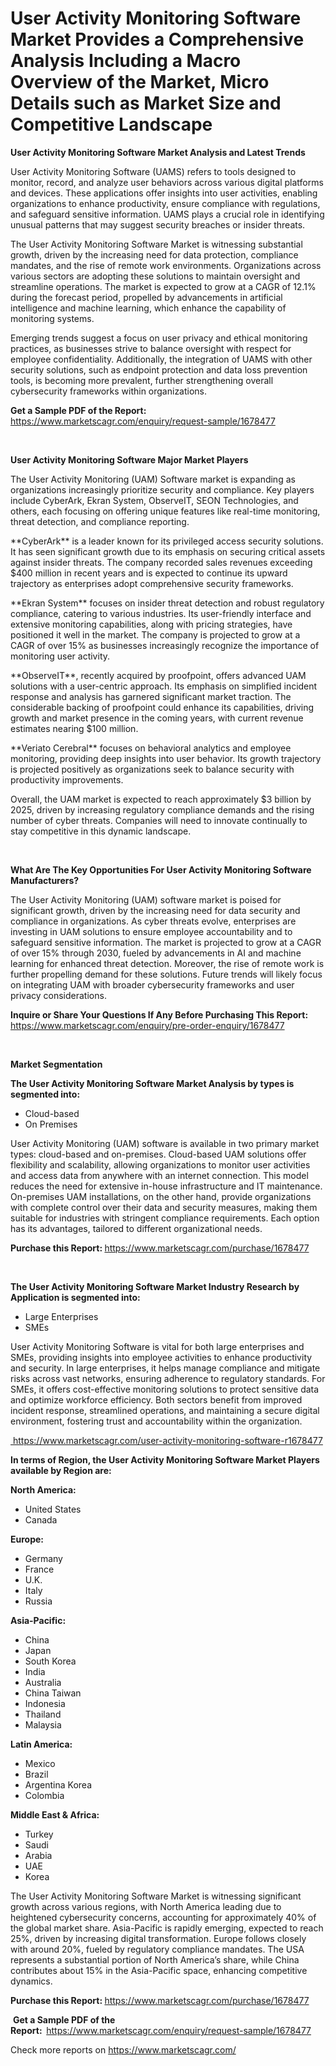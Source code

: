 <p><h1>User Activity Monitoring Software Market Provides a Comprehensive Analysis Including a Macro Overview of the Market, Micro Details such as Market Size and Competitive Landscape</h1></p><p><strong>User Activity Monitoring Software Market Analysis and Latest Trends</strong></p>
<p><p>User Activity Monitoring Software (UAMS) refers to tools designed to monitor, record, and analyze user behaviors across various digital platforms and devices. These applications offer insights into user activities, enabling organizations to enhance productivity, ensure compliance with regulations, and safeguard sensitive information. UAMS plays a crucial role in identifying unusual patterns that may suggest security breaches or insider threats.</p><p>The User Activity Monitoring Software Market is witnessing substantial growth, driven by the increasing need for data protection, compliance mandates, and the rise of remote work environments. Organizations across various sectors are adopting these solutions to maintain oversight and streamline operations. The market is expected to grow at a CAGR of 12.1% during the forecast period, propelled by advancements in artificial intelligence and machine learning, which enhance the capability of monitoring systems.</p><p>Emerging trends suggest a focus on user privacy and ethical monitoring practices, as businesses strive to balance oversight with respect for employee confidentiality. Additionally, the integration of UAMS with other security solutions, such as endpoint protection and data loss prevention tools, is becoming more prevalent, further strengthening overall cybersecurity frameworks within organizations.</p></p>
<p><strong>Get a Sample PDF of the Report:&nbsp;</strong> <a href="https://www.marketscagr.com/enquiry/request-sample/1678477?utm_campaign=3188&utm_medium=2&utm_source=Github&utm_content=ia&utm_term=24032025&utm_id=user-activity-monitoring-software">https://www.marketscagr.com/enquiry/request-sample/1678477</a></p>
<p>&nbsp;</p>
<p><strong>User Activity Monitoring Software Major Market Players</strong></p>
<p><p>The User Activity Monitoring (UAM) Software market is expanding as organizations increasingly prioritize security and compliance. Key players include CyberArk, Ekran System, ObserveIT, SEON Technologies, and others, each focusing on offering unique features like real-time monitoring, threat detection, and compliance reporting.</p><p>**CyberArk** is a leader known for its privileged access security solutions. It has seen significant growth due to its emphasis on securing critical assets against insider threats. The company recorded sales revenues exceeding $400 million in recent years and is expected to continue its upward trajectory as enterprises adopt comprehensive security frameworks.</p><p>**Ekran System** focuses on insider threat detection and robust regulatory compliance, catering to various industries. Its user-friendly interface and extensive monitoring capabilities, along with pricing strategies, have positioned it well in the market. The company is projected to grow at a CAGR of over 15% as businesses increasingly recognize the importance of monitoring user activity.</p><p>**ObserveIT**, recently acquired by proofpoint, offers advanced UAM solutions with a user-centric approach. Its emphasis on simplified incident response and analysis has garnered significant market traction. The considerable backing of proofpoint could enhance its capabilities, driving growth and market presence in the coming years, with current revenue estimates nearing $100 million.</p><p>**Veriato Cerebral** focuses on behavioral analytics and employee monitoring, providing deep insights into user behavior. Its growth trajectory is projected positively as organizations seek to balance security with productivity improvements.</p><p>Overall, the UAM market is expected to reach approximately $3 billion by 2025, driven by increasing regulatory compliance demands and the rising number of cyber threats. Companies will need to innovate continually to stay competitive in this dynamic landscape.</p></p>
<p>&nbsp;</p>
<p><strong>What Are The Key Opportunities For User Activity Monitoring Software Manufacturers?</strong></p>
<p><p>The User Activity Monitoring (UAM) software market is poised for significant growth, driven by the increasing need for data security and compliance in organizations. As cyber threats evolve, enterprises are investing in UAM solutions to ensure employee accountability and to safeguard sensitive information. The market is projected to grow at a CAGR of over 15% through 2030, fueled by advancements in AI and machine learning for enhanced threat detection. Moreover, the rise of remote work is further propelling demand for these solutions. Future trends will likely focus on integrating UAM with broader cybersecurity frameworks and user privacy considerations.</p></p>
<p><strong>Inquire or Share Your Questions If Any Before Purchasing This Report:</strong> <a href="https://www.marketscagr.com/enquiry/pre-order-enquiry/1678477?utm_campaign=3188&utm_medium=2&utm_source=Github&utm_content=ia&utm_term=24032025&utm_id=user-activity-monitoring-software">https://www.marketscagr.com/enquiry/pre-order-enquiry/1678477</a></p>
<p>&nbsp;</p>
<p><strong>Market Segmentation</strong></p>
<p><strong>The User Activity Monitoring Software Market Analysis by types is segmented into:</strong></p>
<p><ul><li>Cloud-based</li><li>On Premises</li></ul></p>
<p><p>User Activity Monitoring (UAM) software is available in two primary market types: cloud-based and on-premises. Cloud-based UAM solutions offer flexibility and scalability, allowing organizations to monitor user activities and access data from anywhere with an internet connection. This model reduces the need for extensive in-house infrastructure and IT maintenance. On-premises UAM installations, on the other hand, provide organizations with complete control over their data and security measures, making them suitable for industries with stringent compliance requirements. Each option has its advantages, tailored to different organizational needs.</p></p>
<p><strong>Purchase this Report:&nbsp;</strong><a href="https://www.marketscagr.com/purchase/1678477?utm_campaign=3188&utm_medium=2&utm_source=Github&utm_content=ia&utm_term=24032025&utm_id=user-activity-monitoring-software">https://www.marketscagr.com/purchase/1678477</a></p>
<p>&nbsp;</p>
<p><strong>The User Activity Monitoring Software Market Industry Research by Application is segmented into:</strong></p>
<p><ul><li>Large Enterprises</li><li>SMEs</li></ul></p>
<p><p>User Activity Monitoring Software is vital for both large enterprises and SMEs, providing insights into employee activities to enhance productivity and security. In large enterprises, it helps manage compliance and mitigate risks across vast networks, ensuring adherence to regulatory standards. For SMEs, it offers cost-effective monitoring solutions to protect sensitive data and optimize workforce efficiency. Both sectors benefit from improved incident response, streamlined operations, and maintaining a secure digital environment, fostering trust and accountability within the organization.</p></p>
<p><a href="https://www.marketscagr.com/user-activity-monitoring-software-r1678477?utm_campaign=3188&utm_medium=2&utm_source=Github&utm_content=ia&utm_term=24032025&utm_id=user-activity-monitoring-software">&nbsp;https://www.marketscagr.com/user-activity-monitoring-software-r1678477</a></p>
<p><strong>In terms of Region, the User Activity Monitoring Software Market Players available by Region are:</strong></p>
<p>
    <p> <strong> North America: </strong>
        <ul>
            <li>United States</li>
            <li>Canada</li>
        </ul>
        </p> 
    <p> <strong> Europe: </strong>
        <ul>
            <li>Germany</li>
            <li>France</li>
            <li>U.K.</li>
            <li>Italy</li>
            <li>Russia</li>
        </ul>
        </p> 
    <p> <strong> Asia-Pacific: </strong>
        <ul>
            <li>China</li>
            <li>Japan</li>
            <li>South Korea</li>
            <li>India</li>
            <li>Australia</li>
            <li>China Taiwan</li>
            <li>Indonesia</li>
            <li>Thailand</li>
            <li>Malaysia</li>
        </ul>
        </p> 
    <p> <strong> Latin America: </strong>
        <ul>
            <li>Mexico</li>
            <li>Brazil</li>
            <li>Argentina Korea</li>
            <li>Colombia</li>
        </ul>
        </p> 
    <p> <strong> Middle East & Africa: </strong>
        <ul>
            <li>Turkey</li>
            <li>Saudi</li>
            <li>Arabia</li>
            <li>UAE</li>
            <li>Korea</li>
        </ul>
    </p>
    </p>
<p><p>The User Activity Monitoring Software Market is witnessing significant growth across various regions, with North America leading due to heightened cybersecurity concerns, accounting for approximately 40% of the global market share. Asia-Pacific is rapidly emerging, expected to reach 25%, driven by increasing digital transformation. Europe follows closely with around 20%, fueled by regulatory compliance mandates. The USA represents a substantial portion of North America’s share, while China contributes about 15% in the Asia-Pacific space, enhancing competitive dynamics.</p></p>
<p><strong>Purchase this Report: </strong><a href="https://www.marketscagr.com/purchase/1678477?utm_campaign=3188&utm_medium=2&utm_source=Github&utm_content=ia&utm_term=24032025&utm_id=user-activity-monitoring-software">https://www.marketscagr.com/purchase/1678477</a></p>
<p>&nbsp;<strong>Get a Sample PDF of the Report:&nbsp;&nbsp;</strong><a href="https://www.marketscagr.com/enquiry/request-sample/1678477?utm_campaign=3188&utm_medium=2&utm_source=Github&utm_content=ia&utm_term=24032025&utm_id=user-activity-monitoring-software">https://www.marketscagr.com/enquiry/request-sample/1678477</a></p>
<p><strong></strong></p>
<p>Check more reports on <a href="https://www.marketscagr.com/?utm_campaign=3188&utm_medium=2&utm_source=Github&utm_content=ia&utm_term=24032025&utm_id=user-activity-monitoring-software">https://www.marketscagr.com/</a></p>